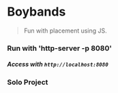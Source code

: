 # Boybands
> Fun with placement using JS.

### Run with 'http-server -p 8080'  
##### Access with `http://localhost:8080`

### Solo Project